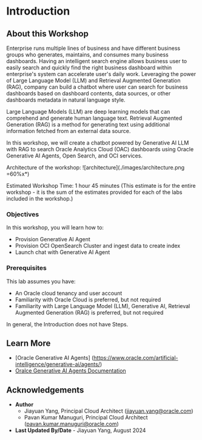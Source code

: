 # Introduction

## About this Workshop

Enterprise runs multiple lines of business and have different business groups who generates, maintains, and consumes many business dashboards. Having an intelligent search engine allows business user to 
easily search and quickly find the right business dashboard within enterprise's system can accelerate user's daily work. Leveraging the power of Large Language Model (LLM) and Retrieval Augmented  Generation (RAG),
company can build a chatbot where user can search for business dashboards based on dashboard contents, data sources, or other dashboards metadata in natural language style. 

Large Language Models (LLM) are deep learning models that can comprehend and generate human language text. Retrieval Augmented Generation (RAG) is a method for generating text 
using additional information fetched from an external data source.

In this workshop, we will create a chatbot powered by Generative AI LLM with RAG to search Oracle Analytics Cloud (OAC) dashboards using Oracle Generative AI Agents, Open Search, and OCI services.

Architecture of the workshop:
![architecture](./images/architecture.png =60%x*)

Estimated Workshop Time: 1 hour 45 minutes (This estimate is for the entire workshop - it is the sum of the estimates provided for each of the labs included in the workshop.)

### Objectives

In this workshop, you will learn how to:
* Provision Generative AI Agent
* Provision OCI OpenSearch Cluster and ingest data to create index
* Launch chat with Generative AI Agent

### Prerequisites

This lab assumes you have:
* An Oracle cloud tenancy and user account
* Familiarity with Oracle Cloud is preferred, but not required
* Familiarity with Large Language Model (LLM), Generative AI, Retrieval Augmented  Generation (RAG) is preferred, but not required


In general, the Introduction does not have Steps.

## Learn More

* [Oracle Generative AI Agents] (https://www.oracle.com/artificial-intelligence/generative-ai/agents/)
* [Oralce Generative AI Agents Documentation](https://docs.public.oneportal.content.oci.oraclecloud.com/en-us/iaas/Content/generative-ai-agents/home.htm)


## Acknowledgements
* **Author** 
    - Jiayuan Yang, Principal Cloud Architect (jiayuan.yang@oracle.com)
    - Pavan Kumar Manuguri, Principal Cloud Architect (pavan.kumar.manuguri@oracle.com)
* **Last Updated By/Date** - Jiayuan Yang, August 2024
